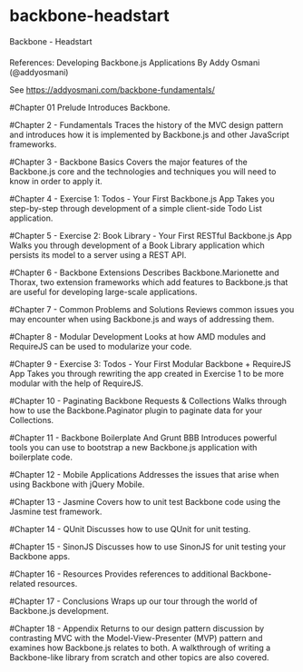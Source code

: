 # backbone-headstart
Backbone - Headstart

References: Developing Backbone.js Applications
By Addy Osmani (@addyosmani)

See https://addyosmani.com/backbone-fundamentals/

#Chapter 01 Prelude
Introduces Backbone.

#Chapter 2 - Fundamentals
Traces the history of the MVC design pattern and introduces how it is implemented by Backbone.js and other JavaScript frameworks.

#Chapter 3 - Backbone Basics
Covers the major features of the Backbone.js core and the technologies and techniques you will need to know in order to apply it.

#Chapter 4 - Exercise 1: Todos - Your First Backbone.js App
Takes you step-by-step through development of a simple client-side Todo List application.

#Chapter 5 - Exercise 2: Book Library - Your First RESTful Backbone.js App
Walks you through development of a Book Library application which persists its model to a server using a REST API.

#Chapter 6 - Backbone Extensions
Describes Backbone.Marionette and Thorax, two extension frameworks which add features to Backbone.js that are useful for developing large-scale applications.

#Chapter 7 - Common Problems and Solutions
Reviews common issues you may encounter when using Backbone.js and ways of addressing them.

#Chapter 8 - Modular Development
Looks at how AMD modules and RequireJS can be used to modularize your code.

#Chapter 9 - Exercise 3: Todos - Your First Modular Backbone + RequireJS App
Takes you through rewriting the app created in Exercise 1 to be more modular with the help of RequireJS.

#Chapter 10 - Paginating Backbone Requests & Collections
Walks through how to use the Backbone.Paginator plugin to paginate data for your Collections.

#Chapter 11 - Backbone Boilerplate And Grunt BBB
Introduces powerful tools you can use to bootstrap a new Backbone.js application with boilerplate code.

#Chapter 12 - Mobile Applications
Addresses the issues that arise when using Backbone with jQuery Mobile.

#Chapter 13 - Jasmine
Covers how to unit test Backbone code using the Jasmine test framework.

#Chapter 14 - QUnit
Discusses how to use QUnit for unit testing.

#Chapter 15 - SinonJS
Discusses how to use SinonJS for unit testing your Backbone apps.

#Chapter 16 - Resources
Provides references to additional Backbone-related resources.

#Chapter 17 - Conclusions
Wraps up our tour through the world of Backbone.js development.

#Chapter 18 - Appendix
Returns to our design pattern discussion by contrasting MVC with the Model-View-Presenter (MVP) pattern and examines how Backbone.js relates to both. A walkthrough of writing a Backbone-like library from scratch and other topics are also covered.

